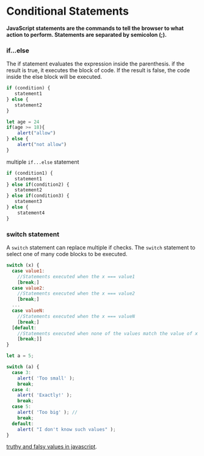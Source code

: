 # Conditional Statements

**JavaScript statements are the commands to tell the browser to what action to perform. Statements are separated by semicolon (;).**

### if...else

The if statement evaluates the expression inside the parenthesis. if the result is true, it executes the block of code. If the result is false, the code inside the else block will be executed.

```js
if (condition) {
   statement1
} else {
   statement2
}
```

```js
let age = 24
if(age >= 18){
    alert("allow")
} else {
    alert("not allow")
}
```

multiple `if...else` statement

```js
if (condition1) {
   statement1
} else if(condition2) {
   statement2
} else if(condition3) {
   statement3
} else {
    statement4
}
```


### switch statement

A `switch` statement can replace multiple if checks.
The `switch` statement to select one of many code blocks to be executed.



```js
switch (x) {
  case value1:
    //Statements executed when the x === value1
    [break;]
  case value2:
    //Statements executed when the x === value2
    [break;]
  ...
  case valueN:
    //Statements executed when the x === valueN 
    [break;]
  [default:
    //Statements executed when none of the values match the value of x
    [break;]]
}
```

```js
let a = 5;

switch (a) {
  case 3:
    alert( 'Too small' );
    break;
  case 4:
    alert( 'Exactly!' );
    break;
  case 5:
    alert( 'Too big' ); // 
    break;
  default:
    alert( "I don't know such values" );
}
```

[truthy and falsy values in javascript](https://medium.com/@shindesudarshan070/truthy-and-falsy-values-in-javascript-253b705f2f72).